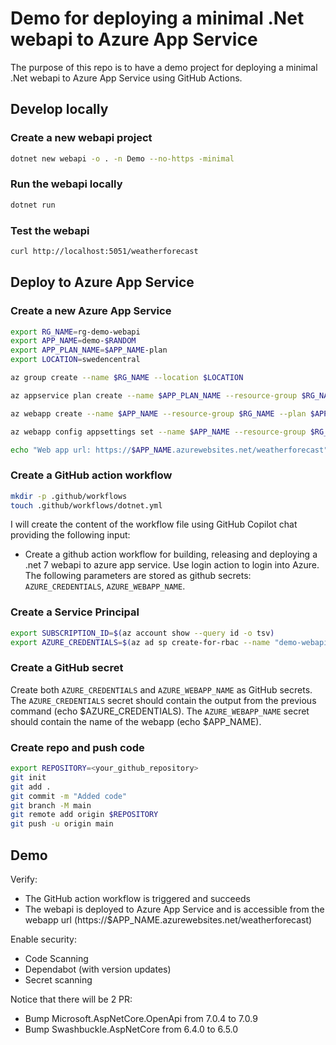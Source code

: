 # Demo for deploying a minimal .Net webapi to Azure App Service

The purpose of this repo is to have a demo project for deploying a minimal .Net webapi to Azure App Service using GitHub Actions.

## Develop locally

### Create a new webapi project

```bash
dotnet new webapi -o . -n Demo --no-https -minimal
```

### Run the webapi locally

```bash
dotnet run
```

### Test the webapi

```bash
curl http://localhost:5051/weatherforecast
```

## Deploy to Azure App Service

### Create a new Azure App Service

```bash
export RG_NAME=rg-demo-webapi
export APP_NAME=demo-$RANDOM
export APP_PLAN_NAME=$APP_NAME-plan
export LOCATION=swedencentral

az group create --name $RG_NAME --location $LOCATION

az appservice plan create --name $APP_PLAN_NAME --resource-group $RG_NAME --sku B1 --is-linux

az webapp create --name $APP_NAME --resource-group $RG_NAME --plan $APP_PLAN_NAME --runtime "DOTNETCORE:7.0"

az webapp config appsettings set --name $APP_NAME --resource-group $RG_NAME --settings WEBSITE_WEBDEPLOY_USE_SCM=true

echo "Web app url: https://$APP_NAME.azurewebsites.net/weatherforecast"
```

### Create a GitHub action workflow

```bash
mkdir -p .github/workflows
touch .github/workflows/dotnet.yml
```

I will create the content of the workflow file using GitHub Copilot chat providing the following input:

- Create a github action workflow for building, releasing and deploying a .net 7 webapi to azure app service. Use login action to login into Azure. The following parameters are stored as github secrets: `AZURE_CREDENTIALS`, `AZURE_WEBAPP_NAME`.

### Create a Service Principal

```bash
export SUBSCRIPTION_ID=$(az account show --query id -o tsv)
export AZURE_CREDENTIALS=$(az ad sp create-for-rbac --name "demo-webapi-sp" --role contributor --scopes /subscriptions/$SUBSCRIPTION_ID/resourceGroups/$RG_NAME/providers/Microsoft.Web/sites/$APP_NAME --sdk-auth)
```
### Create a GitHub secret

Create both `AZURE_CREDENTIALS` and `AZURE_WEBAPP_NAME` as GitHub secrets. The `AZURE_CREDENTIALS` secret should contain the output from the previous command (echo $AZURE_CREDENTIALS). The `AZURE_WEBAPP_NAME` secret should contain the name of the webapp (echo $APP_NAME).

### Create repo and push code

```bash
export REPOSITORY=<your_github_repository>
git init
git add .
git commit -m "Added code"
git branch -M main
git remote add origin $REPOSITORY
git push -u origin main
```

## Demo

Verify: 

- The GitHub action workflow is triggered and succeeds
- The webapi is deployed to Azure App Service and is accessible from the webapp url (https://$APP_NAME.azurewebsites.net/weatherforecast)

Enable security:
- Code Scanning
- Dependabot (with version updates)
- Secret scanning

Notice that there will be 2 PR:
- Bump Microsoft.AspNetCore.OpenApi from 7.0.4 to 7.0.9
- Bump Swashbuckle.AspNetCore from 6.4.0 to 6.5.0